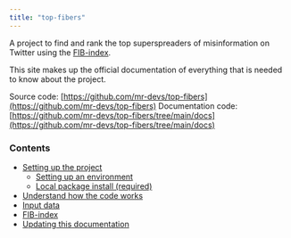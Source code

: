 ```yaml
---
title: "top-fibers"
---
```

A project to find and rank the top superspreaders of misinformation on Twitter using the [FIB-index](./fib_index.md).

This site makes up the official documentation of everything that is needed to know about the project.

Source code: [https://github.com/mr-devs/top-fibers](https://github.com/mr-devs/top-fibers)
Documentation code: [https://github.com/mr-devs/top-fibers/tree/main/docs](https://github.com/mr-devs/top-fibers/tree/main/docs)

### Contents
- [Setting up the project](./setup/setup.md)
    - [Setting up an environment](./setup/environment.md)
    - [Local package install (required)](./setup/package_install.md)
- [Understand how the code works](./code/overview.md)
- [Input data](./data.md)
- [FIB-index](./fib_index.md)
- [Updating this documentation](./documentation.md)
